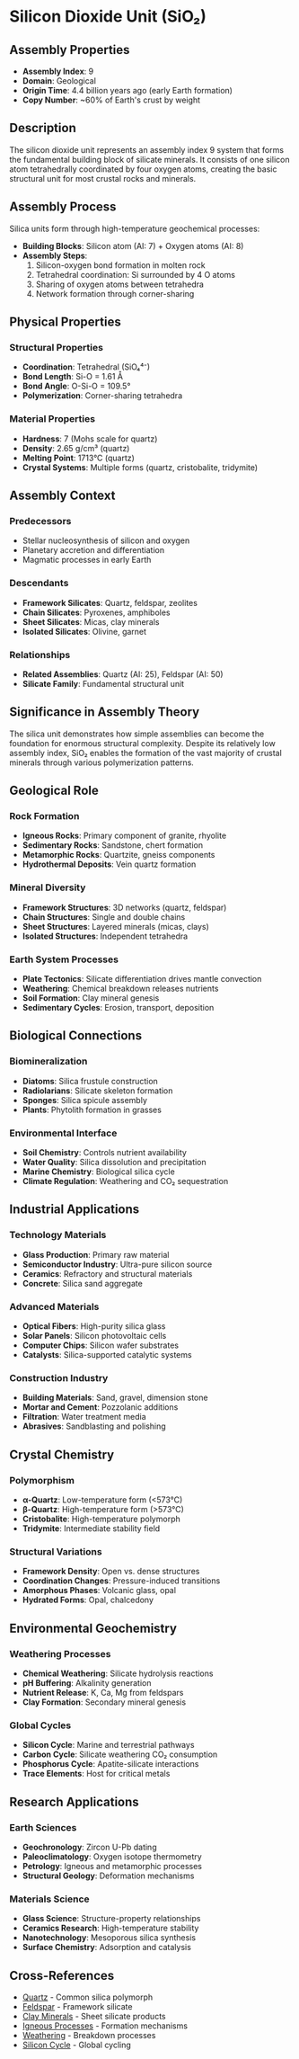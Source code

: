 # Silicon Dioxide Unit (SiO₂)

## Assembly Properties
- **Assembly Index**: 9
- **Domain**: Geological
- **Origin Time**: 4.4 billion years ago (early Earth formation)
- **Copy Number**: ~60% of Earth's crust by weight

## Description

The silicon dioxide unit represents an assembly index 9 system that forms the fundamental building block of silicate minerals. It consists of one silicon atom tetrahedrally coordinated by four oxygen atoms, creating the basic structural unit for most crustal rocks and minerals.

## Assembly Process

Silica units form through high-temperature geochemical processes:
- **Building Blocks**: Silicon atom (AI: 7) + Oxygen atoms (AI: 8)
- **Assembly Steps**:
  1. Silicon-oxygen bond formation in molten rock
  2. Tetrahedral coordination: Si surrounded by 4 O atoms
  3. Sharing of oxygen atoms between tetrahedra
  4. Network formation through corner-sharing

## Physical Properties

### Structural Properties
- **Coordination**: Tetrahedral (SiO₄⁴⁻)
- **Bond Length**: Si-O = 1.61 Å
- **Bond Angle**: O-Si-O = 109.5°
- **Polymerization**: Corner-sharing tetrahedra

### Material Properties
- **Hardness**: 7 (Mohs scale for quartz)
- **Density**: 2.65 g/cm³ (quartz)
- **Melting Point**: 1713°C (quartz)
- **Crystal Systems**: Multiple forms (quartz, cristobalite, tridymite)

## Assembly Context

### Predecessors
- Stellar nucleosynthesis of silicon and oxygen
- Planetary accretion and differentiation
- Magmatic processes in early Earth

### Descendants
- **Framework Silicates**: Quartz, feldspar, zeolites
- **Chain Silicates**: Pyroxenes, amphiboles
- **Sheet Silicates**: Micas, clay minerals
- **Isolated Silicates**: Olivine, garnet

### Relationships
- **Related Assemblies**: Quartz (AI: 25), Feldspar (AI: 50)
- **Silicate Family**: Fundamental structural unit

## Significance in Assembly Theory

The silica unit demonstrates how simple assemblies can become the foundation for enormous structural complexity. Despite its relatively low assembly index, SiO₂ enables the formation of the vast majority of crustal minerals through various polymerization patterns.

## Geological Role

### Rock Formation
- **Igneous Rocks**: Primary component of granite, rhyolite
- **Sedimentary Rocks**: Sandstone, chert formation
- **Metamorphic Rocks**: Quartzite, gneiss components
- **Hydrothermal Deposits**: Vein quartz formation

### Mineral Diversity
- **Framework Structures**: 3D networks (quartz, feldspar)
- **Chain Structures**: Single and double chains
- **Sheet Structures**: Layered minerals (micas, clays)
- **Isolated Structures**: Independent tetrahedra

### Earth System Processes
- **Plate Tectonics**: Silicate differentiation drives mantle convection
- **Weathering**: Chemical breakdown releases nutrients
- **Soil Formation**: Clay mineral genesis
- **Sedimentary Cycles**: Erosion, transport, deposition

## Biological Connections

### Biomineralization
- **Diatoms**: Silica frustule construction
- **Radiolarians**: Silicate skeleton formation
- **Sponges**: Silica spicule assembly
- **Plants**: Phytolith formation in grasses

### Environmental Interface
- **Soil Chemistry**: Controls nutrient availability
- **Water Quality**: Silica dissolution and precipitation
- **Marine Chemistry**: Biological silica cycle
- **Climate Regulation**: Weathering and CO₂ sequestration

## Industrial Applications

### Technology Materials
- **Glass Production**: Primary raw material
- **Semiconductor Industry**: Ultra-pure silicon source
- **Ceramics**: Refractory and structural materials
- **Concrete**: Silica sand aggregate

### Advanced Materials
- **Optical Fibers**: High-purity silica glass
- **Solar Panels**: Silicon photovoltaic cells
- **Computer Chips**: Silicon wafer substrates
- **Catalysts**: Silica-supported catalytic systems

### Construction Industry
- **Building Materials**: Sand, gravel, dimension stone
- **Mortar and Cement**: Pozzolanic additions
- **Filtration**: Water treatment media
- **Abrasives**: Sandblasting and polishing

## Crystal Chemistry

### Polymorphism
- **α-Quartz**: Low-temperature form (<573°C)
- **β-Quartz**: High-temperature form (>573°C)
- **Cristobalite**: High-temperature polymorph
- **Tridymite**: Intermediate stability field

### Structural Variations
- **Framework Density**: Open vs. dense structures
- **Coordination Changes**: Pressure-induced transitions
- **Amorphous Phases**: Volcanic glass, opal
- **Hydrated Forms**: Opal, chalcedony

## Environmental Geochemistry

### Weathering Processes
- **Chemical Weathering**: Silicate hydrolysis reactions
- **pH Buffering**: Alkalinity generation
- **Nutrient Release**: K, Ca, Mg from feldspars
- **Clay Formation**: Secondary mineral genesis

### Global Cycles
- **Silicon Cycle**: Marine and terrestrial pathways
- **Carbon Cycle**: Silicate weathering CO₂ consumption
- **Phosphorus Cycle**: Apatite-silicate interactions
- **Trace Elements**: Host for critical metals

## Research Applications

### Earth Sciences
- **Geochronology**: Zircon U-Pb dating
- **Paleoclimatology**: Oxygen isotope thermometry
- **Petrology**: Igneous and metamorphic processes
- **Structural Geology**: Deformation mechanisms

### Materials Science
- **Glass Science**: Structure-property relationships
- **Ceramics Research**: High-temperature stability
- **Nanotechnology**: Mesoporous silica synthesis
- **Surface Chemistry**: Adsorption and catalysis

## Cross-References

- [Quartz](/domains/geological/minerals/quartz.md) - Common silica polymorph
- [Feldspar](/domains/geological/minerals/feldspar.md) - Framework silicate
- [Clay Minerals](/domains/geological/minerals/clay.md) - Sheet silicate products
- [Igneous Processes](/theory/geology/igneous.md) - Formation mechanisms
- [Weathering](/theory/geology/weathering.md) - Breakdown processes
- [Silicon Cycle](/theory/geochemistry/silicon_cycle.md) - Global cycling